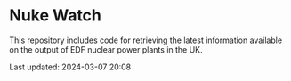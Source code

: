 # Nuke Watch

This repository includes code for retrieving the latest information available on the output of EDF nuclear power plants in the UK.

Last updated: 2024-03-07 20:08